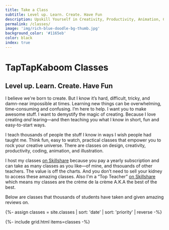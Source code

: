 ```yaml
---
title: Take a Class
subtitle: Level up. Learn. Create. Have Fun
description: Upskill Yourself in Creativity, Productivity, Animation, Coding & Illustration.
permalink: /classes/
image: 'img/rich-blue-doodle-bg-thumb.jpg'
background_color: '#1165eb'
color: black
index: true
---
```

<h1>TapTapKaboom Classes</h1>
<h2>Level up. Learn. Create. Have Fun</h2>

<p>I believe we're born to create. But I know it’s hard, difficult, tricky, and damn-near impossible at times. Learning new things can be overwhelming, time-consuming and confusing. I’m here to help. I want you to make awesome stuff. I want to demystify the magic of creating. Because I love creating <em>and</em> learing—and then teaching you what I know in short, fun and easy-to-start ways.</p>

<p>I teach thousands of people the stuff I know in ways I wish people had taught me. Think fun, easy to watch, practical classes that empower you to rock your creative universe. There are classes on design, creativity, productivity, coding, animation, and illustration.</p>

<p>I host my classes <a href="https://ttkb.me/sk">on Skillshare</a> because you pay a yearly subscription and can take as many classes as you like—of mine, and thsouands of other teachers. The value is off the charts. And you don’t need to sell your kidney to access these amazing classes. Also I'm a “Top Teacher” <a href="https://ttkb.me/sk">on Skillshare</a> which means my classes are the crème de la crème A.K.A the best of the best.</p>

<p>Below are classes that thousands of students have taken and given amazing reviews on.</p>

{%- assign classes = site.classes | sort: 'date' | sort: 'priority' | reverse -%}

{%- include grid.html items=classes -%}